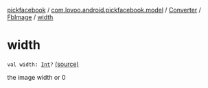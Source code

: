 [pickfacebook](../../../index.md) / [com.lovoo.android.pickfacebook.model](../../index.md) / [Converter](../index.md) / [FbImage](index.md) / [width](./width.md)

# width

`val width: `[`Int`](https://kotlinlang.org/api/latest/jvm/stdlib/kotlin/-int/index.html)`?` [(source)](https://github.com/lovoo/android-pickpic/blob/master/pickfacebook/pickfacebook/src/main/kotlin/com/lovoo/android/pickfacebook/model/Converter.kt#L132)

the image width or 0

